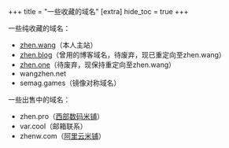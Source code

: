 +++
title = "一些收藏的域名"
[extra]
hide_toc = true
+++

一些纯收藏的域名：

- [zhen.wang](https://zhen.wang)（本人主站）
- [zhen.blog](https://zhen.blog)（曾用的博客域名，待废弃，现已重定向至zhen.wang）
- [zhen.one](https://zhen.one)（待废弃，现保持重定向至zhen.wang）
- wangzhen.net
- semag.games（镜像对称域名）

一些出售中的域名：

- zhen.pro（[西部数码米铺](https://www.west.cn/92649436/)）
- var.cool（邮箱联系）
- zhenw.com（[阿里云米铺](https://mi.aliyun.com/shop/55642)）